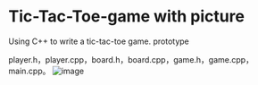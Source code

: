 # Tic-Tac-Toe-game with picture
Using C++ to write a tic-tac-toe game. prototype

player.h，player.cpp，board.h，board.cpp，game.h，game.cpp，main.cpp。
![image](https://user-images.githubusercontent.com/30223380/115093312-bd38cd00-9ece-11eb-87d8-9159536cb062.png)
